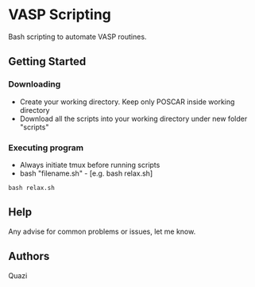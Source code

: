 # VASP Scripting

Bash scripting to automate VASP routines.

## Getting Started

### Downloading

* Create your working directory. Keep only POSCAR inside working directory 
* Download all the scripts into your working directory under new folder "scripts"

### Executing program

* Always initiate tmux before running scripts
* bash "filename.sh" - [e.g. bash relax.sh]
```
bash relax.sh
```

## Help

Any advise for common problems or issues, let me know.
<!--
command to run if program contains helper info
-->

## Authors

Quazi
<!--
ex. [@DomPizzie](https://twitter.com/dompizzie)
-->


<!--
## Acknowledgments and References

Inspiration, code snippets, etc.
* [awesome-readme](https://github.com/matiassingers/awesome-readme)
* [PurpleBooth](https://gist.github.com/PurpleBooth/109311bb0361f32d87a2)
* [dbader](https://github.com/dbader/readme-template)
* [zenorocha](https://gist.github.com/zenorocha/4526327)
* [fvcproductions](https://gist.github.com/fvcproductions/1bfc2d4aecb01a834b46)
-->
